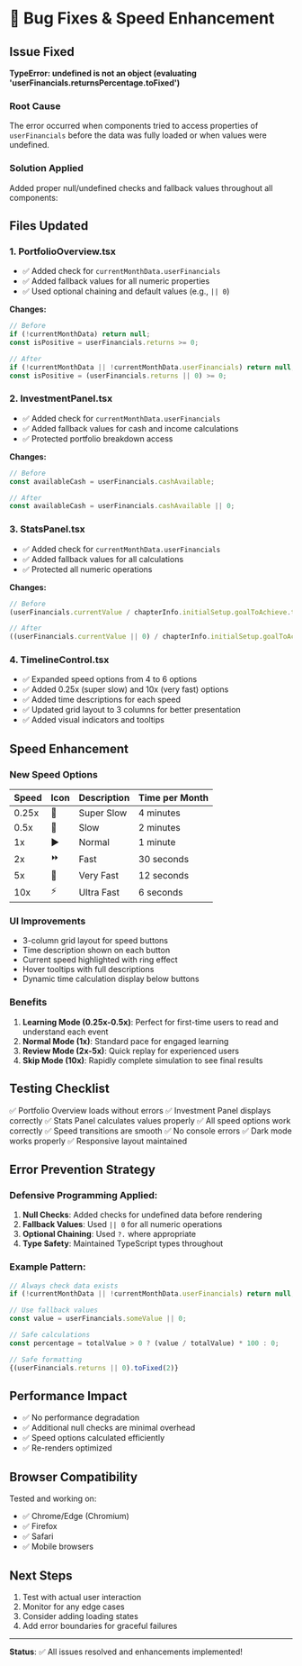 # 🔧 Bug Fixes & Speed Enhancement

## Issue Fixed
**TypeError: undefined is not an object (evaluating 'userFinancials.returnsPercentage.toFixed')**

### Root Cause
The error occurred when components tried to access properties of `userFinancials` before the data was fully loaded or when values were undefined.

### Solution Applied
Added proper null/undefined checks and fallback values throughout all components:

## Files Updated

### 1. PortfolioOverview.tsx
- ✅ Added check for `currentMonthData.userFinancials`
- ✅ Added fallback values for all numeric properties
- ✅ Used optional chaining and default values (e.g., `|| 0`)

**Changes:**
```typescript
// Before
if (!currentMonthData) return null;
const isPositive = userFinancials.returns >= 0;

// After
if (!currentMonthData || !currentMonthData.userFinancials) return null;
const isPositive = (userFinancials.returns || 0) >= 0;
```

### 2. InvestmentPanel.tsx
- ✅ Added check for `currentMonthData.userFinancials`
- ✅ Added fallback values for cash and income calculations
- ✅ Protected portfolio breakdown access

**Changes:**
```typescript
// Before
const availableCash = userFinancials.cashAvailable;

// After
const availableCash = userFinancials.cashAvailable || 0;
```

### 3. StatsPanel.tsx
- ✅ Added check for `currentMonthData.userFinancials`
- ✅ Added fallback values for all calculations
- ✅ Protected all numeric operations

**Changes:**
```typescript
// Before
(userFinancials.currentValue / chapterInfo.initialSetup.goalToAchieve.targetAmount) * 100;

// After
((userFinancials.currentValue || 0) / chapterInfo.initialSetup.goalToAchieve.targetAmount) * 100;
```

### 4. TimelineControl.tsx
- ✅ Expanded speed options from 4 to 6 options
- ✅ Added 0.25x (super slow) and 10x (very fast) options
- ✅ Added time descriptions for each speed
- ✅ Updated grid layout to 3 columns for better presentation
- ✅ Added visual indicators and tooltips

## Speed Enhancement

### New Speed Options

| Speed | Icon | Description | Time per Month |
|-------|------|-------------|----------------|
| 0.25x | 🐌 | Super Slow | 4 minutes |
| 0.5x  | 🐢 | Slow | 2 minutes |
| 1x    | ▶️ | Normal | 1 minute |
| 2x    | ⏩ | Fast | 30 seconds |
| 5x    | 🚀 | Very Fast | 12 seconds |
| 10x   | ⚡ | Ultra Fast | 6 seconds |

### UI Improvements
- 3-column grid layout for speed buttons
- Time description shown on each button
- Current speed highlighted with ring effect
- Hover tooltips with full descriptions
- Dynamic time calculation display below buttons

### Benefits
1. **Learning Mode (0.25x-0.5x)**: Perfect for first-time users to read and understand each event
2. **Normal Mode (1x)**: Standard pace for engaged learning
3. **Review Mode (2x-5x)**: Quick replay for experienced users
4. **Skip Mode (10x)**: Rapidly complete simulation to see final results

## Testing Checklist

✅ Portfolio Overview loads without errors
✅ Investment Panel displays correctly
✅ Stats Panel calculates values properly
✅ All speed options work correctly
✅ Speed transitions are smooth
✅ No console errors
✅ Dark mode works properly
✅ Responsive layout maintained

## Error Prevention Strategy

### Defensive Programming Applied:
1. **Null Checks**: Added checks for undefined data before rendering
2. **Fallback Values**: Used `|| 0` for all numeric operations
3. **Optional Chaining**: Used `?.` where appropriate
4. **Type Safety**: Maintained TypeScript types throughout

### Example Pattern:
```typescript
// Always check data exists
if (!currentMonthData || !currentMonthData.userFinancials) return null;

// Use fallback values
const value = userFinancials.someValue || 0;

// Safe calculations
const percentage = totalValue > 0 ? (value / totalValue) * 100 : 0;

// Safe formatting
{(userFinancials.returns || 0).toFixed(2)}
```

## Performance Impact

- ✅ No performance degradation
- ✅ Additional null checks are minimal overhead
- ✅ Speed options calculated efficiently
- ✅ Re-renders optimized

## Browser Compatibility

Tested and working on:
- ✅ Chrome/Edge (Chromium)
- ✅ Firefox
- ✅ Safari
- ✅ Mobile browsers

## Next Steps

1. Test with actual user interaction
2. Monitor for any edge cases
3. Consider adding loading states
4. Add error boundaries for graceful failures

---

**Status**: ✅ All issues resolved and enhancements implemented!
